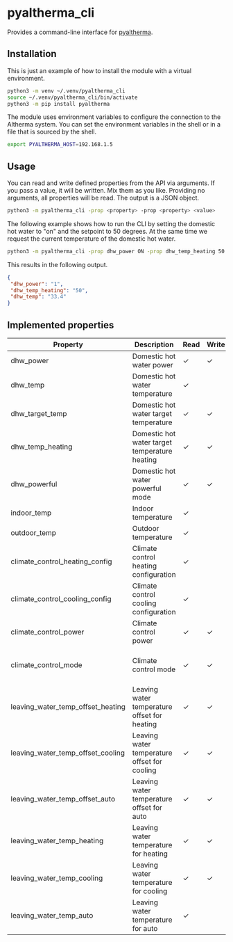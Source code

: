 # pyaltherma_cli
Provides a command-line interface for [pyaltherma](https://github.com/tadasdanielius/pyaltherma).

## Installation

This is just an example of how to install the module with a virtual environment.

```bash
python3 -m venv ~/.venv/pyaltherma_cli
source ~/.venv/pyaltherma_cli/bin/activate
python3 -m pip install pyaltherma
```

The module uses environment variables to configure the connection to the Altherma system.
You can set the environment variables in the shell or in a file that is sourced by the shell.

```bash
export PYALTHERMA_HOST=192.168.1.5
```

## Usage

You can read and write defined properties from the API via arguments. If you
pass a value, it will be written. Mix them as you like. Providing no arguments,
all properties will be read. The output is a JSON object.

```bash
python3 -m pyaltherma_cli -prop <property> -prop <property> <value>
```

The following example shows how to run the CLI by setting the domestic hot water
to "on" and the setpoint to 50 degrees. At the same time we request the current
temperature of the domestic hot water.

```bash
python3 -m pyaltherma_cli -prop dhw_power ON -prop dhw_temp_heating 50 -prop dhw_temp
```

This results in the following output.

```json
{
 "dhw_power": "1",
 "dhw_temp_heating": "50",
 "dhw_temp": "33.4"
}
```

## Implemented properties

| Property                          | Description                                   | Read | Write | Values                                                       | Limitations                                                                                      |
|-----------------------------------|-----------------------------------------------|------|-------|--------------------------------------------------------------|--------------------------------------------------------------------------------------------------|
| dhw_power                         | Domestic hot water power                      | ✓    | ✓     | "ON", "OFF"                                                  |                                                                                                  |
| dhw_temp                          | Domestic hot water temperature                | ✓    |       |                                                              |                                                                                                  |
| dhw_target_temp                   | Domestic hot water target temperature         | ✓    | ✓     | between "30" and "80"                                        | only for "dhw_power" set to "ON"                                                                 |
| dhw_temp_heating                  | Domestic hot water target temperature heating | ✓    | ✓     | between "30" and "80"                                        | only for "dhw_power" set to "ON"                                                                 |
| dhw_powerful                      | Domestic hot water powerful mode              | ✓    | ✓     | "ON", "OFF"                                                  |                                                                                                  |
| indoor_temp                       | Indoor temperature                            | ✓    |       |                                                              |                                                                                                  |
| outdoor_temp                      | Outdoor temperature                           | ✓    |       |                                                              |                                                                                                  |
| climate_control_heating_config    | Climate control heating configuration         | ✓    |       | "1" (WeatherDependent), "2" (Fixed)                          |                                                                                                  |
| climate_control_cooling_config    | Climate control cooling configuration         | ✓    |       | "1" [WeatherDependent], "2" (Fixed)                          |                                                                                                  |
| climate_control_power             | Climate control power                         | ✓    | ✓     | "ON", "OFF"                                                  |                                                                                                  |
| climate_control_mode              | Climate control mode                          | ✓    | ✓     | "heating", "cooling", "auto", "heating_day", "heating_night" |                                                                                                  |
| leaving_water_temp_offset_heating | Leaving water temperature offset for heating  | ✓    | ✓     | between "-10" and "10"                                       | only for "climate_control_mode" set to "heating" and "climate_control_heating_config" set to "1" |
| leaving_water_temp_offset_cooling | Leaving water temperature offset for cooling  | ✓    | ✓     | between "-10" and "10"                                       | only for "climate_control_mode" set to "cooling" and "climate_control_cooling_config" set to "1" |
| leaving_water_temp_offset_auto    | Leaving water temperature offset for auto     | ✓    | ✓     | between "-10" and "10"                                       | only for "climate_control_mode" set to "auto"                                                    |
| leaving_water_temp_heating        | Leaving water temperature for heating         | ✓    | ✓     |                                                              | only for "climate_control_mode" set to "heating" and "climate_control_heating_config" set to "2" |
| leaving_water_temp_cooling        | Leaving water temperature for cooling         | ✓    | ✓     |                                                              | only for "climate_control_mode" set to "cooling" and "climate_control_cooling_config" set to "2" |
| leaving_water_temp_auto           | Leaving water temperature for auto            | ✓    |       |                                                              | only for "climate_control_mode" set to "auto"                                                    |
